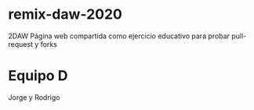 # remix-daw-2020
2DAW Página web compartida como ejercicio educativo para probar pull-request y forks
# Equipo D 
Jorge y Rodrigo